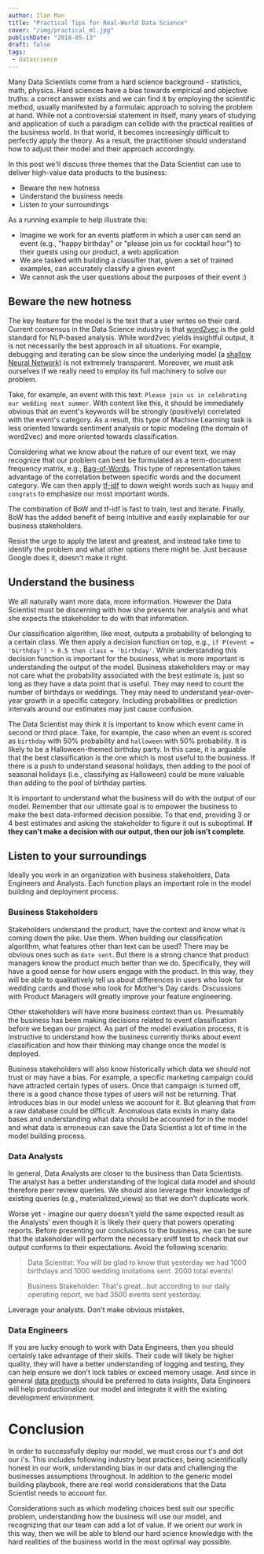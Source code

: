 ```yaml
---
author: Ilan Man
title: "Practical Tips for Real-World Data Science"
cover: "/img/practical_ml.jpg"
publishDate: "2018-05-13"
draft: false
tags: 
 - datascience
---
```


Many Data Scientists come from a hard science background - statistics, math, physics. Hard sciences have a bias towards empirical and objective truths: a correct answer exists and we can find it by employing the scientific method, usually manifested by a formulaic approach to solving the problem at hand. While not a controversial statement in itself, many years of studying and application of such a paradigm can collide with the practical realities of the business world. In that world, it becomes increasingly difficult to perfectly apply the theory. As a result, the practitioner should understand how to adjust their model and their approach accordingly.
<!--more-->

In this post we'll discuss three themes that the Data Scientist can use to deliver high-value data products to the business:

<ul>
<li>Beware the new hotness</li>
<li>Understand the business needs</li>
<li>Listen to your surroundings</li>
</ul>

As a running example to help illustrate this:

<ul>
<li>Imagine we work for an events platform in which a user can send an event (e.g., "happy birthday" or "please join us for cocktail hour") to their guests using our product, a web application</li>
<li>We are tasked with building a classifier that, given a set of trained examples, can accurately classify a given event</li>
<li>We cannot ask the user questions about the purposes of their event :)</li>
</ul>

## Beware the new hotness

The key feature for the model is the text that a user writes on their card. Current consensus in the Data Science industry is that [word2vec](http://nlp.town/blog/anything2vec/) is the gold standard for NLP-based analysis. While word2vec yields insightful output, it is not necessarily the best approach in all situations. For example, debugging and iterating can be slow since the underlying model (a [shallow Neural Network](https://en.wikipedia.org/wiki/Word2vec)) is not extremely transparent. Moreover, we must ask ourselves if we really need to employ its full machinery to solve our problem. 

Take, for example, an event with this text: `Please join us in celebrating our wedding next summer`. With content like this, it should be immediately obvious that an event's keywords will be strongly (positively) correlated with the event's category. As a result, this type of Machine Learning task is less oriented towards sentiment analysis or topic modeling (the domain of word2vec) and more oriented towards classification.

Considering what we know about the nature of our event text, we may recognize that our problem can best be formulated as a term-document frequency matrix, e.g., [Bag-of-Words](https://en.wikipedia.org/wiki/Bag-of-words_model). This type of representation takes advantage of the correlation between specific words and the document category. We can then apply [tf-idf](https://en.wikipedia.org/wiki/Tf%E2%80%93idf) to down weight words such as `happy` and `congrats` to emphasize our most important words.

The combination of BoW and tf-idf is fast to train, test and iterate. Finally, BoW has the added benefit of being intuitive and easily explainable for our business stakeholders.

Resist the urge to apply the latest and greatest, and instead take time to identify the problem and what other options there might be. Just because Google does it, doesn't make it right.

## Understand the business

We all naturally want more data, more information. However the Data Scientist must be discerning with how she presents her analysis and what she expects the stakeholder to do with that information.

Our classification algorithm, like most, outputs a probability of belonging to a certain class. We then apply a decision function on top, e.g., `if P(event = 'birthday') > 0.5 then class = 'birthday'`. While understanding this decision function is important for the business, what is more important is understanding the output of the model. Business stakeholders may or may not care what the probability associated with the best estimate is, just so long as they have a data point that is useful. They may need to count the number of birthdays or weddings. They may need to understand year-over-year growth in a specific category. Including probabilities or prediction intervals around our estimates may just cause confusion.

The Data Scientist may think it is important to know which event came in second or third place. Take, for example, the case when an event is scored as `birthday` with 50% probability and `halloween` with 50% probability. It is likely to be a Halloween-themed birthday party. In this case, it is arguable that the best classification is the one which is most useful to the business. If there is a push to understand seasonal holidays, then adding to the pool of seasonal holidays (i.e., classifying as Halloween) could be more valuable than adding to the pool of birthday parties.

It is important to understand what the business will do with the output of our model. Remember that our ultimate goal is to empower the business to make the best data-informed decision possible. To that end, providing 3 or 4 best estimates and asking the stakeholder to figure it out is suboptimal. **If they can't make a decision with our output, then our job isn't complete**.


## Listen to your surroundings

Ideally you work in an organization with business stakeholders, Data Engineers and Analysts. Each function plays an important role in the model building and deployment process.

### Business Stakeholders

Stakeholders understand the product, have the context and know what is coming down the pike. Use them. When building our classification algorithm, what features other than text can be used? There may be obvious ones such as `date sent`. But there is a strong chance that product managers know the product much better than we do. Specifically, they will have a good sense for how users engage with the product. In this way, they will be able to qualitatively tell us about differences in users who look for wedding cards and those who look for Mother's Day cards. Discussions with Product Managers will greatly improve your feature engineering.

Other stakeholders will have more business context than us. Presumably the business has been making decisions related to event classification before we began our project. As part of the model evaluation process, it is instructive to understand how the business currently thinks about event classification and how their thinking may change once the model is deployed.  

Business stakeholders will also know historically which data we should not trust or may have a bias. For example, a specific marketing campaign could have attracted certain types of users. Once that campaign is turned off, there is a good chance those types of users will not be returning. That introduces bias in our model unless we account for it. But gleaning that from a raw database could be difficult. Anomalous data exists in many data bases and understanding what data should be accounted
for in the model and what data is erroneous can save the Data Scientist a lot of time in the model building process.

### Data Analysts

In general, Data Analysts are closer to the business than Data Scientists. The analyst has a better understanding of the logical data model and should therefore peer review queries. We should also leverage their knowledge of existing queries (e.g., materialized_views) so that we don't duplicate work. 

Worse yet - imagine our query doesn't yield the same expected result as the Analysts' even though it is likely their query that powers operating reports. Before presenting our conclusions to the business, we can be sure that the stakeholder will perform the necessary sniff test to check that our output conforms to their expectations. Avoid the following scenario:

>Data Scientist: You will be glad to know that yesterday we had 1000 birthdays and 1000 wedding invitations sent. 2000 total events! 
>
>Business Stakeholder: That's great...but according to our daily operating report, we had 3500 events sent yesterday.

Leverage your analysts. Don't make obvious mistakes.

### Data Engineers

If you are lucky enough to work with Data Engineers, then you should certainly take advantage of their skills. Their code will likely be higher quality, they will have a better understanding of logging and testing, they can help ensure we don't lock tables or exceed memory usage. And since in general [data products](https://www.svds.com/how-do-you-build-a-data-product/) should be preferred to data insights, Data Engineers will help productionalize our model and integrate it with the existing development environment.

# Conclusion

In order to successfully deploy our model, we must cross our t's and dot our i's. This includes following industry best practices, being scientifically honest in our work, understanding bias in our data and challenging the businesses assumptions throughout. In addition to the generic model building playbook, there are real world considerations that the Data Scientist needs to account for. 

Considerations such as which modeling choices best suit our specific problem, understanding how the business will use our model, and recognizing that our team can add a lot of value. If we orient our work in this way, then we will be able to blend our hard science knowledge with the hard realities of the business world in the most optimal way possible.
